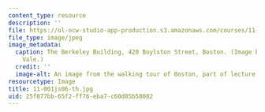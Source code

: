 ```yaml
---
content_type: resource
description: ''
file: https://ol-ocw-studio-app-production.s3.amazonaws.com/courses/11-001j-introduction-to-urban-design-and-development-spring-2006/25f877bb65f2ff76eba7c60d85b58082_11-001js06-th.jpg
file_type: image/jpeg
image_metadata:
  caption: The Berkeley Building, 420 Boylston Street, Boston. (Image by Prof. Larry
    Vale.)
  credit: ''
  image-alt: An image from the walking tour of Boston, part of lecture 2.
resourcetype: Image
title: 11-001js06-th.jpg
uid: 25f877bb-65f2-ff76-eba7-c60d85b58082
---
```

